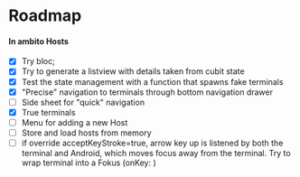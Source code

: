 # Roadmap

#### In ambito Hosts

* [X] Try bloc;
* [X] Try to generate a listview with details taken from cubit state
* [X] Test the state management with a function that spawns fake terminals
* [X] "Precise" navigation to terminals through bottom navigation drawer
* [ ] Side sheet for "quick" navigation
* [X] True terminals
* [ ] Menu for adding a new Host
* [ ] Store and load hosts from memory
* [ ] if override acceptKeyStroke=true, arrow key up is listened by both the terminal and Android, which moves focus away from the terminal. Try to wrap terminal into a Fokus (onKey: )
